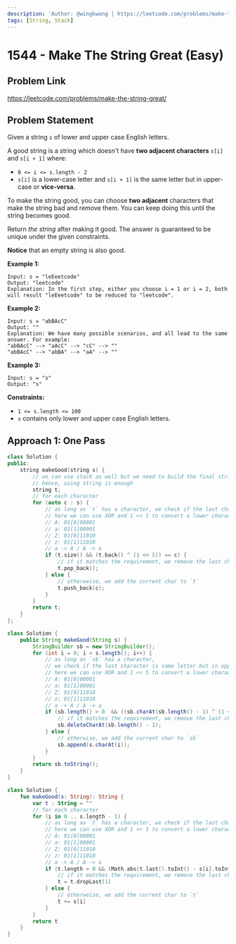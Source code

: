 ```yaml
---
description: 'Author: @wingkwong | https://leetcode.com/problems/make-the-string-great/'
tags: [String, Stack]
---
```


# 1544 - Make The String Great (Easy) 

## Problem Link

https://leetcode.com/problems/make-the-string-great/

## Problem Statement

Given a string `s` of lower and upper case English letters.

A good string is a string which doesn't have **two adjacent characters** `s[i]` and `s[i + 1]` where:

- `0 <= i <= s.length - 2`
- `s[i]` is a lower-case letter and `s[i + 1]` is the same letter but in upper-case or **vice-versa**.

To make the string good, you can choose **two adjacent** characters that make the string bad and remove them. You can keep doing this until the string becomes good.

Return *the string* after making it good. The answer is guaranteed to be unique under the given constraints.

**Notice** that an empty string is also good.

**Example 1:**

```
Input: s = "leEeetcode"
Output: "leetcode"
Explanation: In the first step, either you choose i = 1 or i = 2, both will result "leEeetcode" to be reduced to "leetcode".
```

**Example 2:**

```
Input: s = "abBAcC"
Output: ""
Explanation: We have many possible scenarios, and all lead to the same answer. For example:
"abBAcC" --> "aAcC" --> "cC" --> ""
"abBAcC" --> "abBA" --> "aA" --> ""
```

**Example 3:**

```
Input: s = "s"
Output: "s"
```

**Constraints:**

- `1 <= s.length <= 100`
- `s` contains only lower and upper case English letters.

## Approach 1: One Pass

<Tabs>
<TabItem value="cpp" label="C++">
<SolutionAuthor name="@wingkwong"/>

```cpp
class Solution {
public:
    string makeGood(string s) {
        // we can use stack as well but we need to build the final string at the end
        // hence, using string is enough
        string t;
        // for each character
        for (auto c : s) {
            // as long as `t` has a character, we check if the last character is same letter but in upper-case or vice-versa
            // here we can use XOR and 1 << 5 to convert a lower character to a upper one and vice-versa
            // A: 01[0]00001
            // a: 01[1]00001
            // Z: 01[0]11010
            // z: 01[1]11010
            // a -> A / A -> a
            if (t.size() && (t.back() ^ (1 << 5)) == c) {
                // if it matches the requirement, we remove the last character in `t`
                t.pop_back();
            } else {
                // otherweise, we add the current char to `t`
                t.push_back(c);
            }
        }
        return t;
    }
};
```

</TabItem>

<TabItem value="java" label="Java">
<SolutionAuthor name="@wingkwong"/>

```java
class Solution {
    public String makeGood(String s) {
        StringBuilder sb = new StringBuilder();
        for (int i = 0; i < s.length(); i++) {
            // as long as `sb` has a character, 
            // we check if the last character is same letter but in upper-case or vice-versa
            // here we can use XOR and 1 << 5 to convert a lower character to a upper one and vice-versa
            // A: 01[0]00001
            // a: 01[1]00001
            // Z: 01[0]11010
            // z: 01[1]11010
            // a -> A / A -> a
            if (sb.length() > 0  && ((sb.charAt(sb.length() - 1) ^ (1 << 5)) == s.charAt(i))) {
                // if it matches the requirement, we remove the last character in `sb`
                sb.deleteCharAt(sb.length() - 1);
            } else {
                // otherwise, we add the current char to `sb`
                sb.append(s.charAt(i));
            }
        }
        return sb.toString();
    }
}
```

</TabItem>

<TabItem value="kt" label="Kotlin">
<SolutionAuthor name="@wingkwong"/>

```kt
class Solution {
    fun makeGood(s: String): String {
        var t : String = ""
        // for each character
        for (i in 0 .. s.length - 1) {
            // as long as `t` has a character, we check if the last character is same letter but in upper-case or vice-versa
            // here we can use XOR and 1 << 5 to convert a lower character to a upper one and vice-versa
            // A: 01[0]00001
            // a: 01[1]00001
            // Z: 01[0]11010
            // z: 01[1]11010
            // a -> A / A -> a
            if (t.length > 0 && (Math.abs(t.last().toInt() - s[i].toInt()) == (1 shl 5))) {
                // if it matches the requirement, we remove the last character in `t`
                t = t.dropLast(1)
            } else {
                // otherweise, we add the current char to `t`
                t += s[i]
            }
        }
        return t
    }
}
```

</TabItem>
</Tabs>